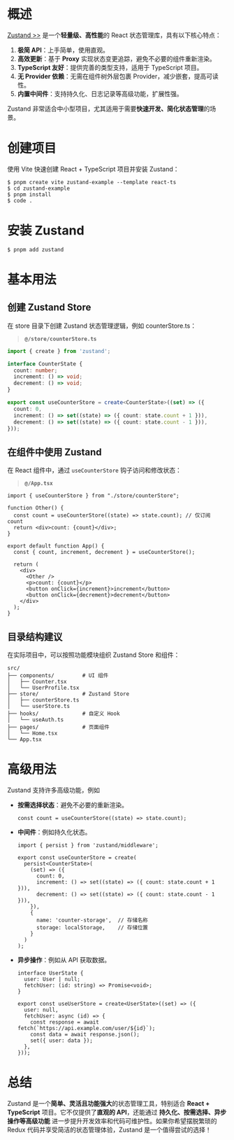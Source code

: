 

# 概述

[Zustand >>](https://zustand.docs.pmnd.rs/getting-started/introduction)  是一个**轻量级、高性能**的 React 状态管理库，具有以下核心特点：

1. **极简 API**：上手简单，使用直观。
2. **高效更新**：基于 **Proxy** 实现状态变更追踪，避免不必要的组件重新渲染。
3. **TypeScript 友好**：提供完善的类型支持，适用于 TypeScript 项目。
4. **无 Provider 依赖**：无需在组件树外层包裹 Provider，减少嵌套，提高可读性。
5. **内置中间件**：支持持久化、日志记录等高级功能，扩展性强。

Zustand 非常适合中小型项目，尤其适用于需要**快速开发、简化状态管理**的场景。

# 创建项目

使用 Vite 快速创建 React + TypeScript 项目并安装 Zustand：

```shell
$ pnpm create vite zustand-example --template react-ts
$ cd zustand-example
$ pnpm install
$ code .
```

# 安装 Zustand

```shell
$ pnpm add zustand
```

# 基本用法

## 创建 Zustand Store

在 store 目录下创建 Zustand 状态管理逻辑，例如 counterStore.ts：

> **`@/store/counterStore.ts`**

```ts
import { create } from 'zustand';

interface CounterState {
  count: number;
  increment: () => void;
  decrement: () => void;
}

export const useCounterStore = create<CounterState>((set) => ({
  count: 0,
  increment: () => set((state) => ({ count: state.count + 1 })),
  decrement: () => set((state) => ({ count: state.count - 1 })),
}));
```

## 在组件中使用 Zustand

在 React 组件中，通过 `useCounterStore` 钩子访问和修改状态：

> **`@/App.tsx`**

```tsx
import { useCounterStore } from "./store/counterStore";

function Other() {
  const count = useCounterStore((state) => state.count); // 仅订阅 count
  return <div>count: {count}</div>;
}

export default function App() {
  const { count, increment, decrement } = useCounterStore();

  return (
    <div>
      <Other />
      <p>count: {count}</p>
      <button onClick={increment}>increment</button>
      <button onClick={decrement}>decrement</button>
    </div>
  );
}
```

## 目录结构建议

在实际项目中，可以按照功能模块组织 Zustand Store 和组件：

```tsx
src/
├── components/         # UI 组件
│   ├── Counter.tsx
│   └── UserProfile.tsx
├── store/              # Zustand Store
│   ├── counterStore.ts
│   └── userStore.ts
├── hooks/              # 自定义 Hook
│   └── useAuth.ts
├── pages/              # 页面组件
│   └── Home.tsx
└── App.tsx
```

# 高级用法

Zustand 支持许多高级功能，例如

- **按需选择状态**：避免不必要的重新渲染。

  ```tsx
  const count = useCounterStore((state) => state.count);
  ```

- **中间件**：例如持久化状态。

  ```tsx
  import { persist } from 'zustand/middleware';
  
  export const useCounterStore = create(
    persist<CounterState>(
      (set) => ({
        count: 0,
        increment: () => set((state) => ({ count: state.count + 1 })),
        decrement: () => set((state) => ({ count: state.count - 1 })),
      }),
      {
        name: 'counter-storage',  // 存储名称
        storage: localStorage,    // 存储位置
      }
    )
  );
  ```

- **异步操作**：例如从 API 获取数据。

  ```tsx
  interface UserState {
    user: User | null;
    fetchUser: (id: string) => Promise<void>;
  }
  
  export const useUserStore = create<UserState>((set) => ({
    user: null,
    fetchUser: async (id) => {
      const response = await fetch(`https://api.example.com/user/${id}`);
      const data = await response.json();
      set({ user: data });
    },
  }));
  ```

# 总结

Zustand 是一个**简单、灵活且功能强大**的状态管理工具，特别适合 **React + TypeScript** 项目。它不仅提供了**直观的 API**，还能通过 **持久化、按需选择、异步操作等高级功能** 进一步提升开发效率和代码可维护性。如果你希望摆脱繁琐的 Redux 代码并享受简洁的状态管理体验，Zustand 是一个值得尝试的选择！

